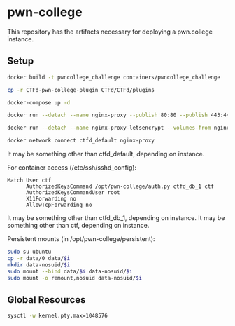 # pwn-college

This repository has the artifacts necessary for deploying a pwn.college instance.

## Setup

```bash
docker build -t pwncollege_challenge containers/pwncollege_challenge

cp -r CTFd-pwn-college-plugin CTFd/CTFd/plugins

docker-compose up -d

docker run --detach --name nginx-proxy --publish 80:80 --publish 443:443 --volume /etc/nginx/certs --volume $PWD/conf/nginx/vhost.d:/etc/nginx/vhost.d --volume /usr/share/nginx/html --volume /var/run/docker.sock:/tmp/docker.sock:ro jwilder/nginx-proxy

docker run --detach --name nginx-proxy-letsencrypt --volumes-from nginx-proxy --volume /var/run/docker.sock:/var/run/docker.sock:ro --env "DEFAULT_EMAIL=example@example.com" jrcs/letsencrypt-nginx-proxy-companion

docker network connect ctfd_default nginx-proxy
```
It may be something other than ctfd_default, depending on instance.

For container access (/etc/ssh/sshd_config):
```
Match User ctf
      AuthorizedKeysCommand /opt/pwn-college/auth.py ctfd_db_1 ctf
      AuthorizedKeysCommandUser root
      X11Forwarding no
      AllowTcpForwarding no
```
It may be something other than ctfd_db_1, depending on instance.
It may be something other than ctf, depending on instance.

Persistent mounts (in /opt/pwn-college/persistent):
```bash
sudo su ubuntu
cp -r data/0 data/$i
mkdir data-nosuid/$i
sudo mount --bind data/$i data-nosuid/$i
sudo mount -o remount,nosuid data-nosuid/$i
```

## Global Resources

```sh
sysctl -w kernel.pty.max=1048576
```
